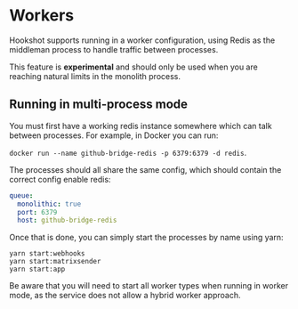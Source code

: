 Workers
=======

Hookshot supports running in a worker configuration, using Redis as the middleman process to handle traffic between processes.

<section class="warning">
This feature is <b>experimental</b> and should only be used when you are reaching natural limits in the monolith process.
</section>

## Running in multi-process mode

You must first have a working redis instance somewhere which can talk between processes. For example, in Docker you can run:

`docker run --name github-bridge-redis -p 6379:6379 -d redis`.


The processes should all share the same config, which should contain the correct config enable redis:

```yaml
queue:
  monolithic: true
  port: 6379
  host: github-bridge-redis
```

Once that is done, you can simply start the processes by name using yarn:
```
yarn start:webhooks
yarn start:matrixsender 
yarn start:app
```

Be aware that you will need to start all worker types when running in worker mode, as the service does not allow a hybrid worker approach.
